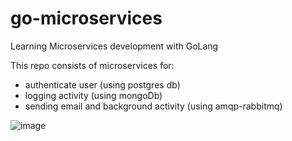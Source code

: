 # go-microservices

Learning Microservices development with GoLang

This repo consists of microservices for: 
- authenticate user (using postgres db)
- logging activity (using mongoDb)
- sending email and background activity (using amqp-rabbitmq)

![image](https://user-images.githubusercontent.com/62472000/227734464-1c33ef48-7fd1-49d2-b2bb-e79339101d97.png)
